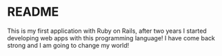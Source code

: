 # README

This is my first application with Ruby on Rails, after two years I started developing web apps with this programming language!
I have come back strong and I am going to change my world!